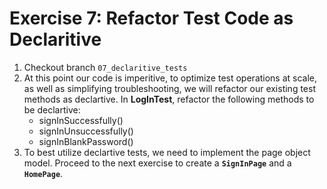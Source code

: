 # Exercise 7: Refactor Test Code as Declaritive
1. Checkout branch ``07_declaritive_tests``
2. At this point our code is imperitive, to optimize test operations at scale, as well as simplifying troubleshooting, we will refactor our existing test methods as declartive. In **LogInTest**, refactor the following methods to be declartive:
    * signInSuccessfully()
    * signInUnsuccessfully()
    * signInBlankPassword()  
3. To best utilize declartive tests, we need to implement the page object model. Proceed to the next exercise to create a **`SignInPage`** and a **`HomePage`**. 